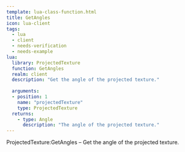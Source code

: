 ```yaml
---
template: lua-class-function.html
title: GetAngles
icon: lua-client
tags:
  - lua
  - client
  - needs-verification
  - needs-example
lua:
  library: ProjectedTexture
  function: GetAngles
  realm: client
  description: "Get the angle of the projected texture."
  
  arguments:
  - position: 1
    name: "projectedTexture"
    type: ProjectedTexture
  returns:
    - type: Angle
      description: "The angle of the projected texture."
---
```


<div class="lua__search__keywords">
ProjectedTexture:GetAngles &#x2013; Get the angle of the projected texture.
</div>
